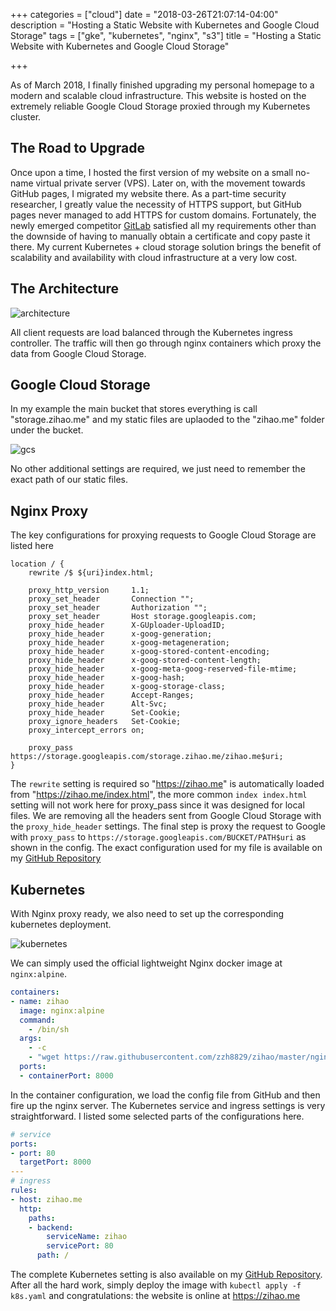 +++
categories = ["cloud"]
date = "2018-03-26T21:07:14-04:00"
description = "Hosting a Static Website with Kubernetes and Google Cloud Storage"
tags = ["gke", "kubernetes", "nginx", "s3"]
title = "Hosting a Static Website with Kubernetes and Google Cloud Storage"

+++

As of March 2018, I finally finished upgrading my personal homepage to a modern and scalable cloud infrastructure. This website is hosted on the extremely reliable Google Cloud Storage proxied through my Kubernetes cluster.
<!--more-->

## The Road to Upgrade

Once upon a time, I hosted the first version of my website on a small no-name virtual private server (VPS). Later on, with the movement towards GitHub pages, I migrated my website there. As a part-time security researcher, I greatly value the necessity of HTTPS support, but GitHub pages never managed to add HTTPS for custom domains. Fortunately, the newly emerged competitor [GitLab](https://gitlab.com) satisfied all my requirements other than the downside of having to manually obtain a certificate and copy paste it there. My current Kubernetes + cloud storage solution brings the benefit of scalability and availability with cloud infrastructure at a very low cost.

## The Architecture

![architecture](/images/static-graph.png)

All client requests are load balanced through the Kubernetes ingress controller. The traffic will then go through nginx containers which proxy the data from Google Cloud Storage.

## Google Cloud Storage

In my example the main bucket that stores everything is call "storage.zihao.me" and my static files are uplaoded to the "zihao.me" folder under the bucket.

![gcs](/images/static-gcs.png)

No other additional settings are required, we just need to remember the exact path of our static files.

## Nginx Proxy

The key configurations for proxying requests to Google Cloud Storage are listed here

```
location / {
    rewrite /$ ${uri}index.html;

    proxy_http_version     1.1;
    proxy_set_header       Connection "";
    proxy_set_header       Authorization "";
    proxy_set_header       Host storage.googleapis.com;
    proxy_hide_header      X-GUploader-UploadID;
    proxy_hide_header      x-goog-generation;
    proxy_hide_header      x-goog-metageneration;
    proxy_hide_header      x-goog-stored-content-encoding;
    proxy_hide_header      x-goog-stored-content-length;
    proxy_hide_header      x-goog-meta-goog-reserved-file-mtime;
    proxy_hide_header      x-goog-hash;
    proxy_hide_header      x-goog-storage-class;
    proxy_hide_header      Accept-Ranges;
    proxy_hide_header      Alt-Svc;
    proxy_hide_header      Set-Cookie;
    proxy_ignore_headers   Set-Cookie;
    proxy_intercept_errors on;

    proxy_pass             https://storage.googleapis.com/storage.zihao.me/zihao.me$uri;
}
```

The `rewrite` setting is required so "https://zihao.me" is automatically loaded from "https://zihao.me/index.html", the more common `index index.html` setting will not work here for proxy_pass since it was designed for local files. We are removing all the headers sent from Google Cloud Storage with the `proxy_hide_header` settings. The final step is proxy the request to Google with `proxy_pass` to `https://storage.googleapis.com/BUCKET/PATH$uri` as shown in the config. The exact configuration used for my file is available on my [GitHub Repository](https://github.com/zzh8829/zihao/blob/master/nginx-zihao.conf)

## Kubernetes

With Nginx proxy ready, we also need to set up the corresponding kubernetes deployment.

![kubernetes](/images/static-k8s.png)

We can simply used the official lightweight Nginx docker image at `nginx:alpine`.

```yaml
containers:
- name: zihao
  image: nginx:alpine
  command:
    - /bin/sh
  args:
    - -c
    - "wget https://raw.githubusercontent.com/zzh8829/zihao/master/nginx-zihao.conf -O /etc/nginx/conf.d/default.conf && nginx -g 'daemon off;'"
  ports:
  - containerPort: 8000
```

In the container configuration, we load the config file from GitHub and then fire up the nginx server. The Kubernetes service and ingress settings is very straightforward. I listed some selected parts of the configurations here.

```yaml
# service
ports:
- port: 80
  targetPort: 8000
---
# ingress
rules:
- host: zihao.me
  http:
    paths:
    - backend:
        serviceName: zihao
        servicePort: 80
      path: /
```

The complete Kubernetes setting is also available on my [GitHub Repository](https://github.com/zzh8829/zihao/blob/master/k8s.yaml). After all the hard work, simply deploy the image with `kubectl apply -f k8s.yaml` and congratulations: the website is online at https://zihao.me
